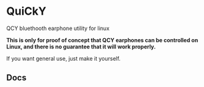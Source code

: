 # QuiCkY
QCY bluethooth earphone utility for linux

**This is only for proof of concept that QCY earphones can be controlled on Linux, and there is no guarantee that it will work properly.**

If you want general use, just make it yourself.

## Docs
